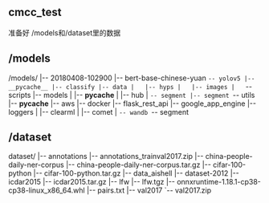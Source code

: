 ## cmcc_test
准备好 /models和/dataset里的数据
## /models
/models/
|-- 20180408-102900
|-- bert-base-chinese-yuan
`-- yolov5
    |-- __pycache__
    |-- classify
    |-- data
    |   |-- hyps
    |   |-- images
    |   `-- scripts
    |-- models
    |   |-- __pycache__
    |   |-- hub
    |   `-- segment
    |-- segment
    `-- utils
        |-- __pycache__
        |-- aws
        |-- docker
        |-- flask_rest_api
        |-- google_app_engine
        |-- loggers
        |   |-- clearml
        |   |-- comet
        |   `-- wandb
        `-- segment

## /dataset
dataset/
|-- annotations
|-- annotations_trainval2017.zip
|-- china-people-daily-ner-corpus
|-- china-people-daily-ner-corpus.tar.gz
|-- cifar-100-python
|-- cifar-100-python.tar.gz
|-- data_aishell
|-- dataset-2012
|-- icdar2015
|-- icdar2015.tar.gz
|-- lfw
|-- lfw.tgz
|-- onnxruntime-1.18.1-cp38-cp38-linux_x86_64.whl
|-- pairs.txt
|-- val2017
`-- val2017.zip